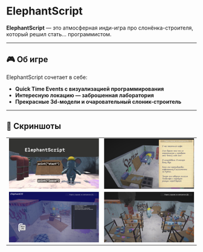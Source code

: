 # ElephantScript

**ElephantScript** — это атмосферная инди-игра про слонёнка-строителя, который решил стать... программистом.  

---

## 🎮 Об игре

ElephantScript сочетает в себе:

- **Quick Time Events с визуализацией программирования**
- **Интересную локацию — заброшенная лаборатория**
- **Прекрасные 3d-модели и очаровательный слоник-строитель**


---

## 📸 Скриншоты
|                         |                         |
|-------------------------|-------------------------|
| ![](Screenshots/Screenshot1.jpg) | ![](Screenshots/Screenshot2.jpg) |
| ![](Screenshots/Screenshot3.jpg) | ![](Screenshots/Screenshot4.jpg) |

